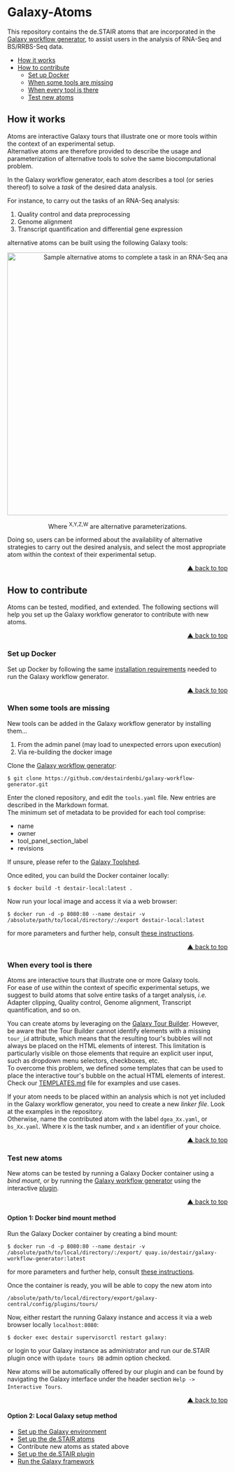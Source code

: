 # Galaxy-Atoms

This repository contains the de.STAIR atoms that are incorporated in the
[Galaxy workflow generator](https://github.com/destairdenbi/galaxy-workflow-generator),
to assist users in the analysis of RNA-Seq and BS/RRBS-Seq data.

- [How it works](#how-it-works)
- [How to contribute](#how-to-contribute)
  - [Set up Docker](#set-up-docker)
  - [When some tools are missing](#when-some-tools-are-missing)
  - [When every tool is there](#when-every-tool-is-there)
  - [Test new atoms](#test-new-atoms)


## How it works

Atoms are interactive Galaxy tours that illustrate one or more tools within the
context of an experimental setup.  
Alternative atoms are therefore provided to describe the usage and
parameterization of alternative tools to solve the same biocomputational
problem.  

In the Galaxy workflow generator, each atom describes a tool (or series
thereof) to solve a *task* of the desired data analysis.  

For instance, to carry out the tasks of an RNA-Seq analysis:
1. Quality control and data preprocessing
2. Genome alignment
3. Transcript quantification and differential gene expression

alternative atoms can be built using the following Galaxy tools:

<p align="center">
  <img align="center"
    src="web/atoms.png"
    width="600px"
    alt="Sample alternative atoms to complete a task in an RNA-Seq analysis"
    valign="top"/>
  <br />
  <div align="center">
Where <sup>X,Y,Z,W</sup> are alternative parameterizations.
  </div>
</p>

Doing so, users can be informed about the availability of alternative
strategies to carry out the desired analysis, and select the most appropriate
atom within the context of their experimental setup.
<p align="right"><a href="#top">&#x25B2; back to top</a></p>


## How to contribute

Atoms can be tested, modified, and extended. The following sections will help
you set up the Galaxy workflow generator to contribute with new atoms.
<p align="right"><a href="#top">&#x25B2; back to top</a></p>


### Set up Docker

Set up Docker by following the same [installation requirements](https://github.com/destairdenbi/galaxy-workflow-generator#installation-requirements)
needed to run the Galaxy workflow generator.
<p align="right"><a href="#top">&#x25B2; back to top</a></p>


### When some tools are missing

New tools can be added in the Galaxy workflow generator by installing them...
1. From the admin panel (may load to unexpected errors upon execution)
2. Via re-building the docker image

Clone the [Galaxy workflow generator](https://github.com/destairdenbi/galaxy-workflow-generator):
```
$ git clone https://github.com/destairdenbi/galaxy-workflow-generator.git
```

Enter the cloned repository, and edit the ``tools.yaml`` file. New entries are
described in the Markdown format.  
The minimum set of metadata to be provided for each tool comprise:
- name
- owner
- tool_panel_section_label
- revisions

If unsure, please refer to the [Galaxy Toolshed](https://toolshed.g2.bx.psu.edu/).  

Once edited, you can build the Docker container locally:
```
$ docker build -t destair-local:latest .
```

Now run your local image and access it via a web browser:
```
$ docker run -d -p 8080:80 --name destair -v /absolute/path/to/local/directory/:/export destair-local:latest
```

for more parameters and further help, consult
[these instructions](https://github.com/destairdenbi/galaxy-workflow-generator#run-the-container).

<p align="right"><a href="#top">&#x25B2; back to top</a></p>


### When every tool is there

Atoms are interactive tours that illustrate one or more Galaxy tools.  
For ease of use within the context of specific experimental setups, we suggest
to build atoms that solve entire tasks of a target analysis, *i.e.* Adapter
clipping, Quality control, Genome alignment, Transcript quantification, and so
on.  

You can create atoms by leveraging on the [Galaxy Tour Builder](https://github.com/TailorDev/galaxy-tourbuilder).
However, be aware that the Tour Builder cannot identify elements with a missing
``tour_id`` attribute, which means that the resulting tour's bubbles will not
always be placed on the HTML elements of interest. This limitation is
particularly visible on those elements that require an explicit user input,
such as dropdown menu selectors, checkboxes, etc.  
To overcome this problem, we defined some templates that can be used to place
the interactive tour's bubble on the actual HTML elements of interest.  
Check our [TEMPLATES.md](https://github.com/destairdenbi/galaxy-atoms/blob/master/TEMPLATES.md)
file for examples and use cases.  

If your atom needs to be placed within an analysis which is not yet included in
the Galaxy workflow generator, you need to create a new *linker file*. Look at
the examples in the repository.  
Otherwise, name the contributed atom with the label ``dgea_Xx.yaml``, or
``bs_Xx.yaml``. Where ``X`` is the task number, and ``x`` an identifier of your
choice.

<p align="right"><a href="#top">&#x25B2; back to top</a></p>


### Test new atoms

New atoms can be tested by running a Galaxy Docker container using a *bind
mount*, or by running the [Galaxy workflow generator](https://github.com/destairdenbi/galaxy-workflow-generator)
using the interactive [plugin](https://github.com/destairdenbi/galaxy-webhooks).

<p align="right"><a href="#top">&#x25B2; back to top</a></p>

#### Option 1: Docker bind mount method

Run the Galaxy Docker container by creating a bind mount:
```
$ docker run -d -p 8080:80 --name destair -v /absolute/path/to/local/directory/:/export/ quay.io/destair/galaxy-workflow-generator:latest
```

for more parameters and further help, consult
[these instructions](https://github.com/destairdenbi/galaxy-workflow-generator#run-the-container).  

Once the container is ready, you will be able to copy the new atom into
```
/absolute/path/to/local/directory/export/galaxy-central/config/plugins/tours/
```
Now, either restart the running Galaxy instance and access it via a web browser
locally ``localhost:8080``:
```
$ docker exec destair supervisorctl restart galaxy:
```
or login to your Galaxy instance as administrator and run our de.STAIR plugin
once with ``Update tours DB`` admin option checked.

New atoms will be automatically offered by our plugin and can be found by
navigating the Galaxy interface under the header section ``Help -> Interactive
Tours``.

<p align="right"><a href="#top">&#x25B2; back to top</a></p>

#### Option 2: Local Galaxy setup method

- [Set up the Galaxy environment](https://github.com/destairdenbi/galaxy-webhooks#set-up-the-galaxy-environment)
- [Set up the de.STAIR atoms](https://github.com/destairdenbi/galaxy-webhooks#set-up-the-destair-atoms)
- Contribute new atoms as stated above
- [Set up the de.STAIR plugin](https://github.com/destairdenbi/galaxy-webhooks#set-up-the-destair-plugin)
- [Run the Galaxy framework](https://github.com/destairdenbi/galaxy-webhooks#run-the-galaxy-framework)


